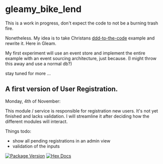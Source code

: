 # gleamy_bike_lend

This is a work in progress, don't expect the code to not be a burning trash fire.

Nonetheless. My idea is to take Christans [ddd-to-the-code](https://github.com/cstettler/ddd-to-the-code-workshop-sample) example and rewrite it. Here in Gleam.

My first experiment will use an event store and implement the entire example with an event sourcing architecture, just because. (I might throw this away and use a normal db?)

stay tuned for more ...

## A first version of User Registration.

Monday, 4th of November:

This module / service is responsible for registration new users. It's not yet finished and lacks validation. I will streamline it after deciding how the different modules will interact.

Things todo:

- show all pending registrations in an admin view
- validation of the inputs

[![Package Version](https://img.shields.io/hexpm/v/gleamy_bike_lend)](https://hex.pm/packages/gleamy_bike_lend)
[![Hex Docs](https://img.shields.io/badge/hex-docs-ffaff3)](https://hexdocs.pm/gleamy_bike_lend/)

